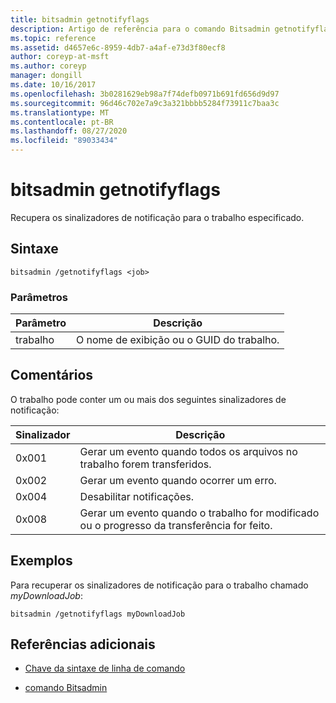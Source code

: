 ```yaml
---
title: bitsadmin getnotifyflags
description: Artigo de referência para o comando Bitsadmin getnotifyflags, que recupera os sinalizadores de notificação para o trabalho especificado.
ms.topic: reference
ms.assetid: d4657e6c-8959-4db7-a4af-e73d3f80ecf8
author: coreyp-at-msft
ms.author: coreyp
manager: dongill
ms.date: 10/16/2017
ms.openlocfilehash: 3b0281629eb98a7f74defb0971b691fd656d9d97
ms.sourcegitcommit: 96d46c702e7a9c3a321bbbb5284f73911c7baa3c
ms.translationtype: MT
ms.contentlocale: pt-BR
ms.lasthandoff: 08/27/2020
ms.locfileid: "89033434"
---
```

# <a name="bitsadmin-getnotifyflags"></a>bitsadmin getnotifyflags

Recupera os sinalizadores de notificação para o trabalho especificado.

## <a name="syntax"></a>Sintaxe

```
bitsadmin /getnotifyflags <job>
```

### <a name="parameters"></a>Parâmetros

| Parâmetro | Descrição |
| -------------- | -------------- |
| trabalho | O nome de exibição ou o GUID do trabalho. |

## <a name="remarks"></a>Comentários

O trabalho pode conter um ou mais dos seguintes sinalizadores de notificação:

| Sinalizador | Descrição |
| ----- | ----- |
| 0x001 | Gerar um evento quando todos os arquivos no trabalho forem transferidos. |
| 0x002 | Gerar um evento quando ocorrer um erro. |
| 0x004 | Desabilitar notificações. |
| 0x008 | Gerar um evento quando o trabalho for modificado ou o progresso da transferência for feito. |

## <a name="examples"></a>Exemplos

Para recuperar os sinalizadores de notificação para o trabalho chamado *myDownloadJob*:

```
bitsadmin /getnotifyflags myDownloadJob
```

## <a name="additional-references"></a>Referências adicionais

- [Chave da sintaxe de linha de comando](command-line-syntax-key.md)

- [comando Bitsadmin](bitsadmin.md)

